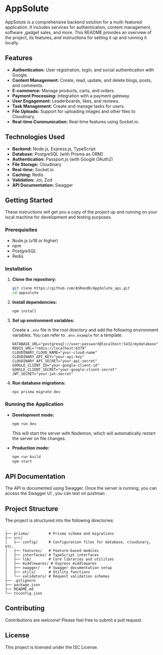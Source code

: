 # AppSolute

AppSolute is a comprehensive backend solution for a multi-featured application. It includes services for authentication, content management, software ,gadget sales, and more. This README provides an overview of the project, its features, and instructions for setting it up and running it locally.

## Features

*   **Authentication:** User registration, login, and social authentication with Google.
*   **Content Management:** Create, read, update, and delete blogs, posts, and comments.
*   **E-commerce:** Manage products, carts, and orders.
*   **Payment Processing:** Integration with a payment gateway.
*   **User Engagement:** Leaderboards, likes, and reviews.
*   **Task Management:** Create and manage tasks for users.
*   **File Uploads:** Support for uploading images and other files to Cloudinary.
*   **Real-time Communication:** Real-time features using Socket.io.

## Technologies Used

*   **Backend:** Node.js, Express.js, TypeScript
*   **Database:** PostgreSQL (with Prisma as ORM)
*   **Authentication:** Passport.js (with Google OAuth2)
*   **File Storage:** Cloudinary
*   **Real-time:** Socket.io
*   **Caching:** Redis
*   **Validation:** Joi, Zod
*   **API Documentation:** Swagger

## Getting Started

These instructions will get you a copy of the project up and running on your local machine for development and testing purposes.

### Prerequisites

*   Node.js (v18 or higher)
*   npm
*   PostgreSQL
*   Redis

### Installation

1.  **Clone the repository:**

    ```bash
    git clone https://github.com/ASRandD/AppSolute_api.git
    cd appsolute
    ```

2.  **Install dependencies:**

    ```bash
    npm install
    ```

3.  **Set up environment variables:**

    Create a `.env` file in the root directory and add the following environment variables. You can refer to `.env.example` for a template.

    ```env
    DATABASE_URL="postgresql://user:password@localhost:5432/mydatabase"
    REDIS_URL="redis://localhost:6379"
    CLOUDINARY_CLOUD_NAME="your-cloud-name"
    CLOUDINARY_API_KEY="your-api-key"
    CLOUDINARY_API_SECRET="your-api-secret"
    GOOGLE_CLIENT_ID="your-google-client-id"
    GOOGLE_CLIENT_SECRET="your-google-client-secret"
    JWT_SECRET="your-jwt-secret"
    ```

4.  **Run database migrations:**

    ```bash
    npx prisma migrate dev
    ```

### Running the Application

*   **Development mode:**

    ```bash
    npm run dev
    ```

    This will start the server with Nodemon, which will automatically restart the server on file changes.

*   **Production mode:**

    ```bash
    npm run build
    npm start
    ```

## API Documentation

The API is documented using Swagger. Once the server is running, you can access the Swagger UI , you can test on postman  .

## Project Structure

The project is structured into the following directories:

```
.
├── prisma/         # Prisma schema and migrations
├── src/
│   ├── config/     # Configuration files for database, cloudinary, etc.
│   ├── features/   # Feature-based modules
│   ├── interfaces/ # TypeScript interfaces
│   ├── lib/        # Core libraries and utilities
│   ├── middlewares/ # Express middlewares
│   ├── swagger/    # Swagger documentation setup
│   ├── utils/      # Utility functions
│   └── validators/ # Request validation schemas
├── .gitignore
├── package.json
├── README.md
└── tsconfig.json
```

## Contributing

Contributions are welcome! Please feel free to submit a pull request.

## License

This project is licensed under the ISC License.
